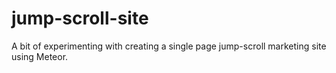 # jump-scroll-site

A bit of experimenting with creating a single page jump-scroll marketing site using Meteor.
